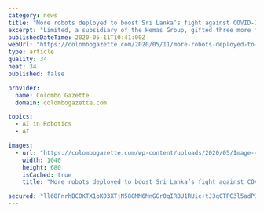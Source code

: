 ```yaml
---
category: news
title: "More robots deployed to boost Sri Lanka’s fight against COVID-19"
excerpt: "Limited, a subsidiary of the Hemas Group, gifted three more fully homegrown Automated Guided Vehicle (AGV) robots to Dr. Anil Jasinghe, Director General of Health Services, Ministry of Health and Indigenous Medicine recently."
publishedDateTime: 2020-05-11T10:41:00Z
webUrl: "https://colombogazette.com/2020/05/11/more-robots-deployed-to-boost-sri-lankas-fight-against-covid-19/"
type: article
quality: 34
heat: 34
published: false

provider:
  name: Colombo Gazette
  domain: colombogazette.com

topics:
  - AI in Robotics
  - AI

images:
  - url: "https://colombogazette.com/wp-content/uploads/2020/05/Image-4--1040x680.jpeg"
    width: 1040
    height: 680
    isCached: true
    title: "More robots deployed to boost Sri Lanka’s fight against COVID-19"

secured: "ll68FnrhBCOKTX1bK03XTjN58GMM6MnGGr0qIRBU1RUic+tJ3qCTPC3l5adPIgCo2TL6i6TQFmBPMIG1xdMt/oL2WNpHwLm2Y9krHVM9gouePuPEHvxNEYqhPLzghmK0lJe8DTiSFbuY5/4scNkVMtxDqUClE/PpknWggV1MnTGnamvOujHEfdx9K7lXkxAiYJ08/hTNZIFzAmjoKs6/o49JfsBKEKt6mdajPka9lw6+FIPigyem2+/5p3XNJDAv6WVumYRB7soqP5LpyGpqUQeZM6GK9OGnorx/PFDiwCfiyQdlgA9Kg6b1i5VdMl1l;o4Y/H+qZDLlT78jG1eBEwQ=="
---
```


